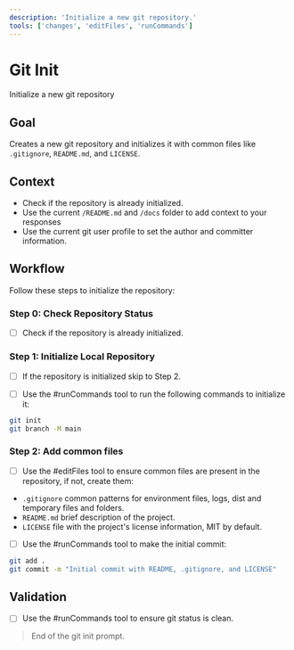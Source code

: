 ```yaml
---
description: 'Initialize a new git repository.'
tools: ['changes', 'editFiles', 'runCommands']
---
```

# Git Init 

Initialize a new git repository

## Goal

Creates a new git repository and initializes it with common files like `.gitignore`, `README.md`, and `LICENSE`.

## Context

- Check if the repository is already initialized.
- Use the current `/README.md` and `/docs` folder to add context to your responses
- Use the current git user profile to set the author and committer information.

## Workflow

Follow these steps to initialize the repository:

### Step 0: Check Repository Status

- [ ] Check if the repository is already initialized.

### Step 1: Initialize Local Repository

- [ ] If the repository is initialized skip to Step 2.

- [ ] Use the #runCommands tool to run the following commands to initialize it:

```bash
git init
git branch -M main
```

### Step 2: Add common files

- [ ] Use the #editFiles tool to ensure common files are present in the repository, if not, create them:

- `.gitignore` common patterns for environment files, logs, dist and temporary files and folders.
- `README.md` brief description of the project. 
- `LICENSE` file with the project's license information, MIT by default.

- [ ] Use the #runCommands tool to make the initial commit:

```bash
git add .
git commit -m "Initial commit with README, .gitignore, and LICENSE"
```

## Validation

- [ ] Use the #runCommands tool to ensure git status is clean.

> End of the git init prompt.